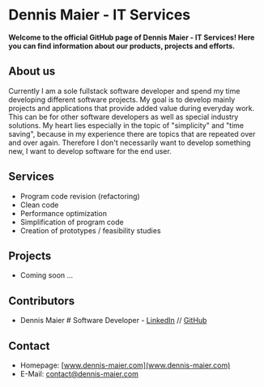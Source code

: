 # Dennis Maier - IT Services

<b>Welcome to the official GitHub page of Dennis Maier - IT Services! Here you can find information about our products, projects and efforts.</b>

## About us

Currently I am a sole fullstack software developer and spend my time developing different software projects. My goal is to develop mainly projects and applications that provide added value during everyday work. This can be for other software developers as well as special industry solutions. My heart lies especially in the topic of "simplicity" and "time saving", because in my experience there are topics that are repeated over and over again. Therefore I don't necessarily want to develop something new, I want to develop software for the end user.

## Services

- Program code revision (refactoring)
- Clean code
- Performance optimization
- Simplification of program code
- Creation of prototypes / feasibility studies

## Projects

- Coming soon ...

## Contributors

- Dennis Maier # Software Developer - [LinkedIn](https://www.linkedin.com/in/dennismaier1989/) // [GitHub](https://github.com/DennisMaierIT)

## Contact

- Homepage:     [www.dennis-maier.com](www.dennis-maier.com)
- E-Mail:       [contact@dennis-maier.com](mailto:contact@dennis-maier.com)
